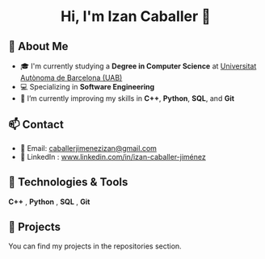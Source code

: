 <h1 align="center">Hi, I'm Izan Caballer 👋</h1>

## 🚀 About Me

- 🎓 I'm currently studying a **Degree in Computer Science** at [Universitat Autònoma de Barcelona (UAB)](https://www.uab.cat/web/estudiar/llistat-de-graus/informacio-general/enginyeria-informatica-1216708251447.html?param1=1263367146646)
- 💻 Specializing in **Software Engineering**
- 🔧 I’m currently improving my skills in **C++**, **Python**, **SQL**, and **Git**

## 📫 Contact

- 📧 Email: caballerjimenezizan@gmail.com  
- 💼 LinkedIn : www.linkedin.com/in/izan-caballer-jiménez

## 🧰 Technologies & Tools

**C++** ,
**Python** ,
**SQL** ,
**Git**

## 📂 Projects

You can find my projects in the repositories section.
